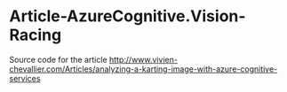 # Article-AzureCognitive.Vision-Racing
Source code for the article http://www.vivien-chevallier.com/Articles/analyzing-a-karting-image-with-azure-cognitive-services
